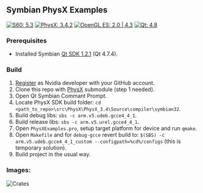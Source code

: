 ## Symbian PhysX Examples
[![S60: 5.3](https://img.shields.io/badge/s60-5.3-lightgrey.svg)](https://en.wikipedia.org/wiki/S60_(software_platform))
[![PhysX: 3.4.2](https://img.shields.io/badge/physx-3.4.2-brightgreen.svg)](https://github.com/NVIDIAGameWorks/PhysX-3.4)
[![OpenGL ES: 2.0 | 4.3](https://img.shields.io/badge/opengl%20es-2.0-brightgreen.svg)](https://www.google.com/search?q=gpu+drivers)
[![Qt: 4.8](https://img.shields.io/badge/qt-4.8-green.svg)](https://www.qt.io)

### Prerequisites
- Installed Symbian [Qt SDK 1.2.1](https://www.mediafire.com/folder/79jhy594xb3uk/Symbian_Development) (Qt 4.7.4).

### Build
1. [Register](https://developer.nvidia.com/physx-source-github) as Nvidia developer with your GitHub account.
2. Clone this repo with [PhysX](https://github.com/djbozkosz/PhysX-3.4) submodule (step 1 needed).
3. Open Qt Symbian Commant Prompt.
4. Locate PhysX SDK build folder: `cd <path_to_repo>\src\PhysX\PhysX_3.4\Source\compiler\symbian32`.
5. Build debug libs: `sbs -c arm.v5.udeb.gcce4_4_1`.
6. Build release libs: `sbs -c arm.v5.urel.gcce4_4_1`.
7. Open `PhysXExamples.pro`, setup target platform for device and run `qmake`.
8. Open `Makefile` and for `debug-gcce` revert build to: `$(SBS) -c arm.v5.udeb.gcce4_4_1_custom --configpath=%cd%/configs` (this is temporary solution).
9. Build project in the usual way.

### Images:
<img src="https://s15.postimg.cc/qith8huob/Scr_259.jpg" alt="Crates">
